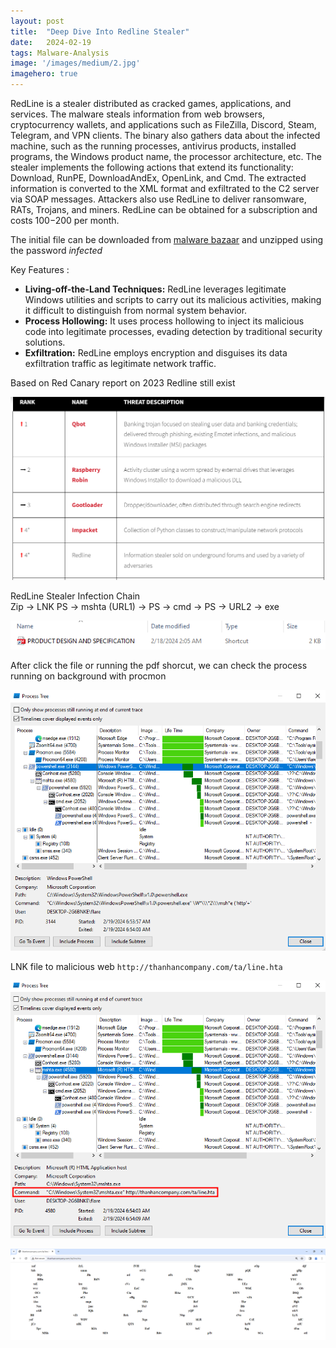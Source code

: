 ```yaml
---
layout:	post
title:	"Deep Dive Into Redline Stealer"
date:	2024-02-19
tags: Malware-Analysis
image: '/images/medium/2.jpg'
imagehero: true
---
```


RedLine is a stealer distributed as cracked games, applications, and services. The malware steals information from web browsers, cryptocurrency wallets, and applications such as FileZilla, Discord, Steam, Telegram, and VPN clients. The binary also gathers data about the infected machine, such as the running processes, antivirus products, installed programs, the Windows product name, the processor architecture, etc. The stealer implements the following actions that extend its functionality: Download, RunPE, DownloadAndEx, OpenLink, and Cmd. The extracted information is converted to the XML format and exfiltrated to the C2 server via SOAP messages. Attackers also use RedLine to deliver ransomware, RATs, Trojans, and miners. RedLine can be obtained for a subscription and costs $100-$200 per month.

The initial file can be downloaded from [malware bazaar](https://bazaar.abuse.ch/sample/3086ac8861aaccdf3dc45f3b1380b6cd70169c7d9fc16f098f5a1d08736fed61/) and unzipped using the password *infected*

Key Features : 
- **Living-off-the-Land Techniques:** RedLine leverages legitimate Windows utilities and scripts to carry out its malicious activities, making it difficult to distinguish from normal system behavior.
- **Process Hollowing:** It uses process hollowing to inject its malicious code into legitimate processes, evading detection by traditional security solutions.
- **Exfiltration:** RedLine employs encryption and disguises its data exfiltration traffic as legitimate network traffic.


Based on Red Canary report on 2023 Redline still exist 

![alt text](/images/red-canary.png)

RedLine Stealer Infection Chain <br>
Zip -> LNK PS -> mshta (URL1) -> PS -> cmd -> PS -> URL2 -> exe

![redline](/images/pdf.png)

After click the file or running the pdf shorcut, we can check the process running on background with procmon

![alt text](/images/procmon-redline.png)

LNK file to malicious web ```http://thanhancompany.com/ta/line.hta```

![alt text](image.png)

![alt text](image-1.png)
